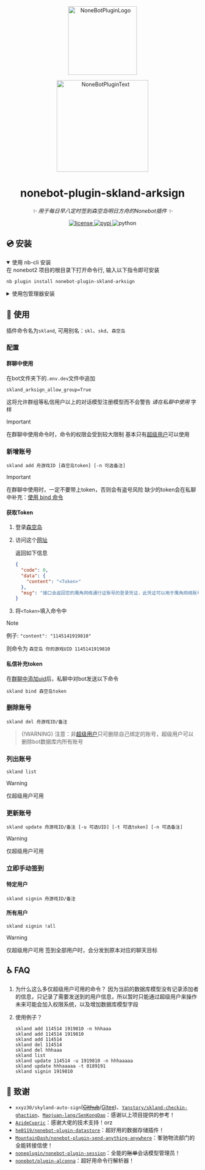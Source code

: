<div align="center">
  <a href="https://v2.nonebot.dev/store"><img src="https://github.com/A-kirami/nonebot-plugin-template/blob/resources/nbp_logo.png" width="180" height="180" alt="NoneBotPluginLogo"></a>
  <br>
  <p><img src="https://github.com/A-kirami/nonebot-plugin-template/blob/resources/NoneBotPlugin.svg" width="240" alt="NoneBotPluginText"></p>
</div>

<div align="center">

# nonebot-plugin-skland-arksign

<!-- prettier-ignore-start -->
<!-- markdownlint-disable-next-line MD036 -->
_✨ 用于每日早八定时签到森空岛明日方舟的Nonebot插件 ✨_
<!-- prettier-ignore-end -->

<a href="./LICENSE">
    <img src="https://img.shields.io/github/license/GuGuMur/nonebot-plugin-skland-arksign.svg" alt="license">
</a>
<a href="https://pypi.python.org/pypi/nonebot-plugin-skland-arksign">
    <img src="https://img.shields.io/pypi/v/nonebot-plugin-skland-arksign.svg" alt="pypi">
</a>
<img src="https://img.shields.io/badge/python-3.8+-blue.svg" alt="python">

</div>

## 💿 安装

<details open>
<summary>使用 nb-cli 安装</summary>
在 nonebot2 项目的根目录下打开命令行, 输入以下指令即可安装

```shell
nb plugin install nonebot-plugin-skland-arksign
```

</details>

<details>
<summary>使用包管理器安装</summary>
在 nonebot2 项目的插件目录下, 打开命令行, 根据你使用的包管理器, 输入相应的安装命令

<details>
<summary>pip</summary>

```shell
pip install nonebot-plugin-skland-arksign
```

</details>
<details>
<summary>pdm</summary>

```shell
pdm add nonebot-plugin-skland-arksign
```

</details>
<details>
<summary>poetry</summary>

```shell
poetry add nonebot-plugin-skland-arksign
```

</details>
<details>
<summary>conda</summary>

```shell
conda install nonebot-plugin-skland-arksign
```

</details>

打开 nonebot2 项目根目录下的 `pyproject.toml` 文件, 在 `[tool.nonebot]` 部分追加写入

```toml
plugins = ["nonebot_plugin_skland_arksign"]
```

</details>

## 🎉 使用

插件命令名为`skland`, 可用别名：`skl`、`skd`、`森空岛`

### 配置

#### 群聊中使用

在bot文件夹下的`.env.dev`文件中追加

```dotnet
skland_arksign_allow_group=True
```

这将允许群组等私信用户以上的对话模型注册模型而不会警告 _请在私聊中使用_ 字样

> [!IMPORTANT]
> 在群聊中使用命令时，命令的权限会受到较大限制
> 基本只有[超级用户](https://nonebot.dev/docs/appendices/config#superusers)可以使用

### 新增账号

```shell
skland add 舟游戏ID [森空岛token] [-n 可选备注]
```

> [!IMPORTANT]
> 在群聊中使用时，一定不要带上token，否则会有盗号风险
> 缺少的token会在私聊中补充：[使用 bind 命令](#私信补充token)

#### 获取Token

1. 登录[森空岛](https://www.skland.com/)

2. 访问这个[网址](https://web-api.skland.com/account/info/hg)

   返回如下信息

   ```json
   {
     "code": 0,
     "data": {
       "content": "<Token>"
     },
     "msg": "接口会返回您的鹰角网络通行证账号的登录凭证，此凭证可以用于鹰角网络账号系统校验您登录的有效性。泄露登录凭证属于极度危险操作，为了您的账号安全，请勿将此凭证以任何形式告知他人！"
   }
   ```

3. 将`<Token>`填入命令中

> [!NOTE]
> 例子: `"content": "1145141919810"`
>
> 则命令为 `森空岛 你的游戏UID 1145141919810`

#### 私信补充token

在[群聊中添加uid](#新增账号)后，私聊中对bot发送以下命令

```shell
skland bind 森空岛token
```

### 删除账号

```shell
skland del 舟游戏ID/备注
```

> {!WARNING}
> 注意：非[超级用户](https://nonebot.dev/docs/appendices/config#superusers)只可删除自己绑定的账号，超级用户可以删除bot数据库内所有账号

### 列出账号

```shell
skland list
```

> [!WARNING]
> 仅超级用户可用

### 更新账号

```shell
skland update 舟游戏ID/备注 [-u 可选UID] [-t 可选token] [-n 可选备注]
```

> [!WARNING]
> 仅超级用户可用

### 立即手动签到

#### 特定用户

```shell
skland signin 舟游戏ID/备注
```

#### 所有用户

```shell
skland signin !all
```

> [!WARNING]
> 仅超级用户可用
> 签到全部用户时，会分发到原本对应的聊天目标

## ♿️ FAQ

1. 为什么这么多仅超级用户可用的命令？
   因为当前的数据库模型没有记录添加者的信息，只记录了需要发送到的用户信息，所以暂时只能通过超级用户来操作
   未来可能会加入权限系统，以及增加数据库模型字段

2. 使用例子？

   ```shell
   skland add 114514 1919810 -n hhhaaa
   skland add 114514 1919810
   skland add 114514
   skland del 114514
   skland del hhhaaa
   skland list
   skland update 114514 -u 1919810 -n hhhaaaaa
   skland update hhhaaaaa -t 0189191
   skland signin 1919810
   ```

## 🤗 致谢

- `xxyz30/skyland-auto-sign`([<del>Github</del>](https://github.com/xxyz30/skyland-auto-sign)/[Gitee](https://gitee.com/FancyCabbage/skyland-auto-sign))、[`Yanstory/skland-checkin-ghaction`](https://github.com/Yanstory/skland-checkin-ghaction)、[`Maojuan-lang/SenKongDao`](https://github.com/Maojuan-lang/SenKongDao)：感谢以上项目提供的参考！
- [`AzideCupric`](https://github.com/AzideCupric)：感谢大佬的技术支持！orz
- [`he0119/nonebot-plugin-datastore`](https://github.com/he0119/nonebot-plugin-datastore)：超好用的数据存储插件！
- [`MountainDash/nonebot-plugin-send-anything-anywhere`](https://github.com/MountainDash/nonebot-plugin-send-anything-anywhere)：峯驰物流部门的全能转接信使！
- [`noneplugin/nonebot-plugin-session`](https://github.com/noneplugin/nonebot-plugin-session)：全能的<del>账单</del>会话模型管理员！
- [`nonebot/plugin-alconna`](https://github.com/nonebot/plugin-alconna)：超好用命令行解析器！
